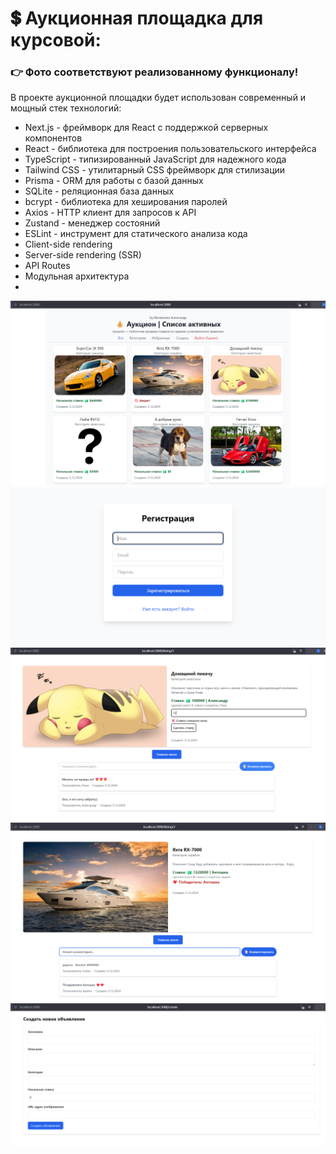 # 💲 Аукционная площадка для курсовой:
### 👉 Фото соответствуют реализованному функционалу!
В проекте аукционной площадки будет использован современный и мощный стек технологий:
- Next.js - фреймворк для React с поддержкой серверных компонентов
- React - библиотека для построения пользовательского интерфейса
- TypeScript - типизированный JavaScript для надежного кода
- Tailwind CSS - утилитарный CSS фреймворк для стилизации
- Prisma - ORM для работы с базой данных
- SQLite - реляционная база данных
- bcrypt - библиотека для хеширования паролей
- Axios - HTTP клиент для запросов к API
- Zustand - менеджер состояний
- ESLint - инструмент для статического анализа кода
- Client-side rendering
- Server-side rendering (SSR)
- API Routes
- Модульная архитектура
- 
<img src="1.png">
<img src="2.png">
<img src="5.png">
<img src="6.png">
<img src="3.png">
